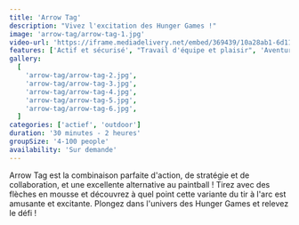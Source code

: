 ```yaml
---
title: 'Arrow Tag'
description: "Vivez l'excitation des Hunger Games !"
image: 'arrow-tag/arrow-tag-1.jpg'
video-url: 'https://iframe.mediadelivery.net/embed/369439/10a28ab1-6d11-4018-96a5-287dc7650b16'
features: ['Actif et sécurisé', "Travail d'équipe et plaisir", 'Aventureux']
gallery:
  [
    'arrow-tag/arrow-tag-2.jpg',
    'arrow-tag/arrow-tag-3.jpg',
    'arrow-tag/arrow-tag-4.jpg',
    'arrow-tag/arrow-tag-5.jpg',
    'arrow-tag/arrow-tag-6.jpg',
  ]
categories: ['actief', 'outdoor']
duration: '30 minutes - 2 heures'
groupSize: '4-100 people'
availability: 'Sur demande'
---
```


Arrow Tag est la combinaison parfaite d'action, de stratégie et de collaboration, et une excellente alternative au paintball ! Tirez avec des flèches en mousse et découvrez à quel point cette variante du tir à l'arc est amusante et excitante. Plongez dans l'univers des Hunger Games et relevez le défi !
